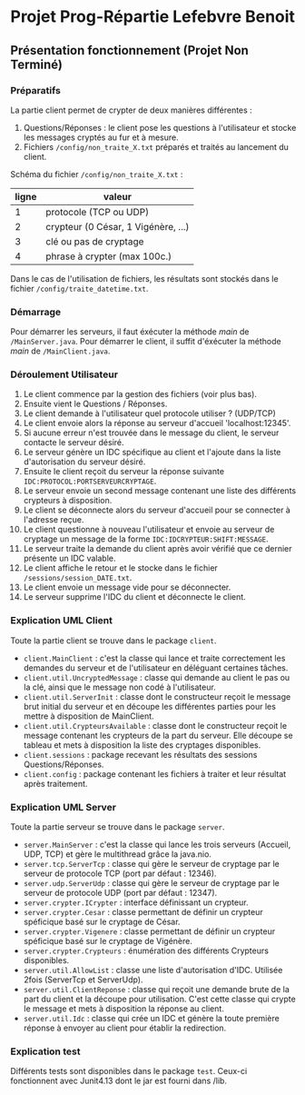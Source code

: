 # Projet Prog-Répartie Lefebvre Benoit

## Présentation fonctionnement (Projet Non Terminé)

### Préparatifs

La partie client permet de crypter de deux manières différentes :
1. Questions/Réponses : le client pose les questions à l'utilisateur et stocke les messages cryptés au fur et à mesure.
2. Fichiers `/config/non_traite_X.txt` préparés et traités au lancement du client.
        
Schéma du fichier `/config/non_traite_X.txt` :

| ligne  | valeur                              |
| ------ | ----------------------------------- |
| 1      | protocole (TCP ou UDP)              |
| 2      | crypteur (0 César, 1 Vigénère, ...) | 
| 3      | clé ou pas de cryptage              |
| 4      | phrase à crypter (max 100c.)        |

Dans le cas de l'utilisation de fichiers, les résultats sont stockés dans le fichier `/config/traite_datetime.txt`.

### Démarrage

Pour démarrer les serveurs, il faut éxécuter la méthode *main* de `/MainServer.java`.
Pour démarrer le client, il suffit d'éxécuter la méthode *main* de `/MainClient.java`.

### Déroulement Utilisateur

1. Le client commence par la gestion des fichiers (voir plus bas).
2. Ensuite vient le Questions / Réponses.
3. Le client demande à l'utilisateur quel protocole utiliser ? (UDP/TCP)
4. Le client envoie alors la réponse au serveur d'accueil 'localhost:12345'.
5. Si aucune erreur n'est trouvée dans le message du client, le serveur contacte le serveur désiré.
6. Le serveur génère un IDC spécifique au client et l'ajoute dans la liste d'autorisation du serveur désiré.
7. Ensuite le client reçoit du serveur la réponse suivante `IDC:PROTOCOL:PORTSERVEURCRYPTAGE`.
8. Le serveur envoie un second message contenant une liste des différents crypteurs à disposition.
9. Le client se déconnecte alors du serveur d'accueil pour se connecter à l'adresse reçue.
10. Le client questionne à nouveau l'utilisateur et envoie au serveur de cryptage un message de la forme `IDC:IDCRYPTEUR:SHIFT:MESSAGE`.
11. Le serveur traite la demande du client après avoir vérifié que ce dernier présente un IDC valable.
12. Le client affiche le retour et le stocke dans le fichier `/sessions/session_DATE.txt`.
13. Le client envoie un message vide pour se déconnecter.
14. Le serveur supprime l'IDC du client et déconnecte le client.

### Explication UML Client

Toute la partie client se trouve dans le package `client`.
*  `client.MainClient` : c'est la classe qui lance et traite correctement les demandes du serveur et de l'utilisateur en déléguant certaines tâches.
*  `client.util.UncryptedMessage` : classe qui demande au client le pas ou la clé, ainsi que le message non codé à l'utilisateur.
*  `client.util.ServerInit` : classe dont le constructeur reçoit le message brut initial du serveur et en découpe les différentes parties pour les mettre à disposition de MainClient.
*  `client.util.CrypteursAvailable` : classe dont le constructeur reçoit le message contenant les crypteurs de la part du serveur. Elle découpe se tableau et mets à disposition la liste des cryptages disponibles.
*  `client.sessions` : package recevant les résultats des sessions Questions/Réponses.
*  `client.config` : package contenant les fichiers à traiter et leur résultat après traitement.

### Explication UML Server

Toute la partie serveur se trouve dans le package `server`.
*  `server.MainServer` : c'est la classe qui lance les trois serveurs (Accueil, UDP, TCP) et gère le multithread grâce la java.nio.
*  `server.tcp.ServerTcp` : classe qui gère le serveur de cryptage par le serveur de protocole TCP (port par défaut : 12346).
*  `server.udp.ServerUdp` : classe qui gère le serveur de cryptage par le serveur de protocole UDP (port par défaut : 12347).
*  `server.crypter.ICrypter` : interface définissant un crypteur.
*  `server.crypter.Cesar` : classe permettant de définir un crypteur spéficique basé sur le cryptage de César.
*  `server.crypter.Vigenere` : classe permettant de définir un crypteur spéficique basé sur le cryptage de Vigénère.
*  `server.crypter.Crypteurs` : énumération des différents Crypteurs disponibles.
*  `server.util.AllowList` : classe une liste d'autorisation d'IDC. Utilisée 2fois (ServerTcp et ServerUdp).
*  `server.util.ClientReponse` : classe qui reçoit une demande brute de la part du client et la découpe pour utilisation. C'est cette classe qui crypte le message et mets à disposition la réponse au client.
*  `server.util.Idc` : classe qui crée un IDC et génère la toute première réponse à envoyer au client pour établir la redirection.

### Explication test

Différents tests sont disponibles dans le package `test`. Ceux-ci fonctionnent avec Junit4.13 dont le jar est fourni dans /lib.
